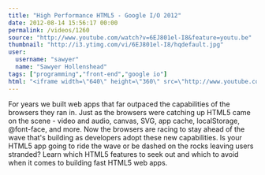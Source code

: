 ```yaml
---
title: "High Performance HTML5 - Google I/O 2012"
date: 2012-08-14 15:56:17 00:00
permalink: /videos/1260
source: "http://www.youtube.com/watch?v=6EJ801el-I8&feature=youtu.be"
thumbnail: "http://i3.ytimg.com/vi/6EJ801el-I8/hqdefault.jpg"
user:
  username: "sawyer"
  name: "Sawyer Hollenshead"
tags: ["programming","front-end","google io"]
html: "<iframe width=\"640\" height=\"360\" src=\"http://www.youtube.com/embed/6EJ801el-I8?wmode=transparent&fs=1&feature=oembed\" frameborder=\"0\" allowfullscreen></iframe>"
---
```


For years we built web apps that far outpaced the capabilities of the browsers they ran in. Just as the browsers were catching up HTML5 came on the scene - video and audio, canvas, SVG, app cache, localStorage, @font-face, and more. Now the browsers are racing to stay ahead of the wave that's building as developers adopt these new capabilities. Is your HTML5 app going to ride the wave or be dashed on the rocks leaving users stranded? Learn which HTML5 features to seek out and which to avoid when it comes to building fast HTML5 web apps.